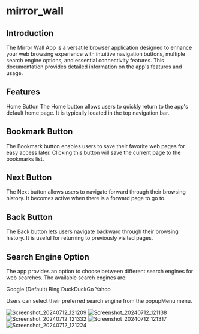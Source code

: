 # mirror_wall

## Introduction
The Mirror Wall App is a versatile browser application designed to enhance your web
browsing experience with intuitive navigation buttons, multiple search engine 
options, and essential connectivity features. This documentation provides 
detailed information on the app's features and usage.

## Features
Home Button
The Home button allows users to quickly return to the app's default home page. It
is typically located in the top navigation bar.

## Bookmark Button
The Bookmark button enables users to save their favorite web pages for easy access
later. Clicking this button will save the current page to the bookmarks list.

## Next Button
The Next button allows users to navigate forward through their browsing history.
It becomes active when there is a forward page to go to.

## Back Button
The Back button lets users navigate backward through their browsing history. It 
is useful for returning to previously visited pages.

## Search Engine Option
The app provides an option to choose between different search engines for web searches.
The available search engines are:

Google (Default)
Bing
DuckDuckGo
Yahoo

Users can select their preferred search engine from the popupMenu menu.

![Screenshot_20240712_121209](https://github.com/user-attachments/assets/8dd1e4fc-035e-47e8-9c4c-6b816a5c8dde)
![Screenshot_20240712_121138](https://github.com/user-attachments/assets/9de9be07-64fa-427f-8981-b91336ae045d)
![Screenshot_20240712_121332](https://github.com/user-attachments/assets/5c09547f-3009-4ad4-ba51-99c21123731c)
![Screenshot_20240712_121317](https://github.com/user-attachments/assets/b96fedc6-480f-48be-b7ad-dd2f310ed675)
![Screenshot_20240712_121224](https://github.com/user-attachments/assets/e1844052-e5e2-49c3-a624-04baac362f52)

